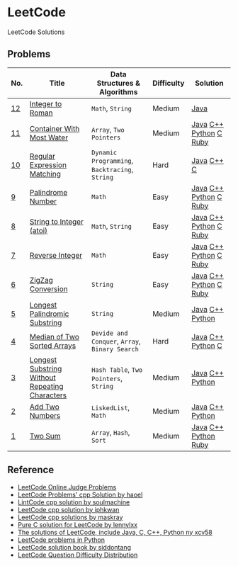 # LeetCode
LeetCode Solutions

## Problems
|No.|Title|Data Structures & Algorithms|Difficulty |Solution|
|---|-----|----------------------------|-----------|--------|
|[12](https://leetcode.com/problems/integer-to-roman/)|[Integer to Roman](integer-to-roman)|`Math`, `String`|Medium|[Java](integer-to-roman/IntegerToRoman.java)|
|[11](https://leetcode.com/problems/container-with-most-water/)|[Container With Most Water](container-with-most-water)|`Array`, `Two Pointers`|Medium|[Java](container-with-most-water/ContainerWithMostWater.java) [C++](container-with-most-water/ContainerWithMostWater.cpp) [Python](container-with-most-water/ContainerWithMostWater.py) [C](container-with-most-water/ContainerWithMostWater.c) [Ruby](container-with-most-water/ContainerWithMostWater.rb)|
|[10](https://leetcode.com/problems/regular-expression-matching/)|[Regular Expression Matching](regular-expression-matching)|`Dynamic Programming`, `Backtracing`, `String`|Hard|[Java](regular-expression-matching/RegularExpressionMatching.java) [C++](regular-expression-matching/RegularExpressionMatching.cpp) [C](regular-expression-matching/RegularExpressionMatching.c)|
|[9](https://leetcode.com/problems/palindrome-number/)|[Palindrome Number ](palindrome-number)|`Math`|Easy|[Java](palindrome-number/PalindromeNumber.java) [C++](palindrome-number/PalindromeNumber.cpp) [Python](palindrome-number/PalindromeNumber.py) [C](palindrome-number/PalindromeNumber.c) [Ruby](palindrome-number/PalindromeNumber.rb)|
|[8](https://leetcode.com/problems/string-to-integer-atoi/)|[String to Integer (atoi) ](string-to-integer-atoi)|`Math`, `String`|Easy|[Java](string-to-integer-atoi/StringToIntegerAtoi.java) [C++](string-to-integer-atoi/StringToIntegerAtoi.cpp) [Python](string-to-integer-atoi/StringToIntegerAtoi.py) [C](string-to-integer-atoi/StringToIntegerAtoi.c) [Ruby](string-to-integer-atoi/StringToIntegerAtoi.rb)|
|[7](https://leetcode.com/problems/reverse-integer/)|[Reverse Integer](reverse-integer)|`Math`|Easy|[Java](reverse-integer/ReverseInteger.java) [C++](reverse-integer/ReverseInteger.rb) [Python](reverse-integer/ReverseInteger.py) [C](reverse-integer/ReverseInteger.c) [Ruby](reverse-integer/ReverseInteger.c)|
|[6](https://leetcode.com/problems/zigzag-conversion/)|[ZigZag Conversion](zigzag-conversion)|`String`|Easy|[Java](zigzag-conversion/ZigZagConversion.java) [C++](zigzag-conversion/ZigZagConversion.cpp) [Python](zigzag-conversion/ZigZagConversion.py) [C](zigzag-conversion/ZigZagConversion.c) [Ruby](zigzag-conversion/ZigZagConversion.rb)|
|[5](https://leetcode.com/problems/longest-palindromic-substring/)|[Longest Palindromic Substring](longest-palindromic-substring)|`String`|Medium|[Java](longest-palindromic-substring/LongestPalindromicSubstring.java) [C++](longest-palindromic-substring/LongestPalindromicSubstring.cpp) [Python](longest-palindromic-substring/LongestPalindromicSubstring.py)|
|[4](https://leetcode.com/problems/median-of-two-sorted-arrays/)|[Median of Two Sorted Arrays](median-of-two-sorted-arrays)|`Devide and Conquer`, `Array`, `Binary Search`|Hard|[Java](median-of-two-sorted-arrays/MedianOfTwoSortedArrays.java) [C++](median-of-two-sorted-arrays/MedianOfTwoSortedArrays.cpp)  [Python](median-of-two-sorted-arrays/MedianOfTwoSortedArrays.py) [C](median-of-two-sorted-arrays/MedianOfTwoSortedArrays.c)|
|[3](https://leetcode.com/problems/longest-substring-without-repeating-characters/)|[Longest Substring Without Repeating Characters](longest-substring-without-repeating-characters)|`Hash Table`, `Two Pointers`, `String`|Medium|[Java](longest-substring-without-repeating-characters/LongestSubstringWithoutRepeatingCharacters.java) [C++](longest-substring-without-repeating-characters/LongestSubstringWithoutRepeatingCharacters.cpp) [Python](longest-substring-without-repeating-characters/LongestSubstringWithoutRepeatingCharacters.py)|
|[2](https://leetcode.com/problems/add-two-numbers/)|[Add Two Numbers](add-two-numbers)|`LiskedList`, `Math`|Medium|[Java](add-two-numbers/AddTwoNumbers.java) [C++](add-two-numbers/AddTwoNumbers.cpp) [Python](add-two-numbers/AddTwoNumbers.py)|
|[1](https://leetcode.com/problems/two-sum/)|[Two Sum](two-sum)|`Array`, `Hash`, `Sort`|Medium|[Java](two-sum/TwoSum.java) [C++](two-sum/TwoSum.cpp) [Python](two-sum/TwoSum.py) [Ruby](two-sum/TwoSum.rb)|


## Reference
* [LeetCode Online Judge Problems](https://leetcode.com/problemset/algorithms)
* [LeetCode Problems' cpp Solution by haoel](https://github.com/haoel/leetcode)
* [LintCode cpp solution by soulmachine](https://github.com/soulmachine/lintcode)
* [LeetCode cpp solution by iphkwan](https://github.com/iphkwan/leetcode)
* [LeetCode cpp solutions by maskray](http://maskray.me/blog/2014-06-29-leetcode-solutions)
* [Pure C solution for LeetCode by lennylxx](https://github.com/lennylxx/leetcode)
* [The solutions of LeetCode, include Java, C, C++, Python ny xcv58](https://github.com/xcv58/LeetCode)
* [LeetCode problems in Python](https://github.com/shichao-an/leetcode-python)
* [LeetCode solution book by siddontang](https://github.com/siddontang/leetcode-solution)
* [LeetCode Question Difficulty Distribution](http://zephyrusara.blogspot.com/2014/07/leetcode-question-difficulty.html)
